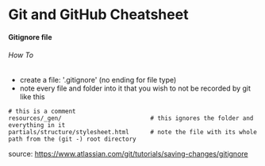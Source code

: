 # Git and GitHub Cheatsheet

#### Gitignore file

###### How To

- create a file: '.gitignore' (no ending for file type)
- note every file and folder into it that you wish to not be recorded by git like this

```
# this is a comment
resources/_gen/                         # this ignores the folder and everything in it
partials/structure/stylesheet.html      # note the file with its whole path from the (git -) root directory
```


source: https://www.atlassian.com/git/tutorials/saving-changes/gitignore